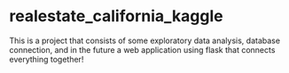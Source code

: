 # realestate_california_kaggle

This is a project that consists of some exploratory data analysis, database connection, and in the future a web application using flask that connects everything together!
